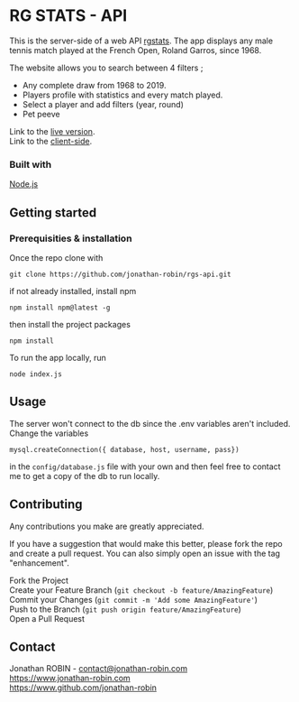 # RG STATS - API 
This is the server-side of a web API [rgstats](https://github.com/jonathan-robin/rgs-client.git). The app displays any male tennis match played at the French Open, Roland Garros, since 1968.

The website allows you to search between 4 filters ;
- Any complete draw from 1968 to 2019.
- Players profile with statistics and every match played. 
- Select a player and add filters (year, round)
- Pet peeve

Link to the [live version](https://api-rgstats.jonathan-robin.com).\
Link to the [client-side](https://github.com/jonathan-robin/rgs-client.git).

### Built with 

[Node.js](https://fr.nodejs.org/)

## Getting started
### Prerequisities & installation
Once the repo clone with

```
git clone https://github.com/jonathan-robin/rgs-api.git
```
if not already installed, install npm 
```
npm install npm@latest -g
```
then install the project packages
```
npm install
```
To run the app locally, run 
```
node index.js
```
## Usage
The server won't connect to the db since the .env variables aren't included. Change the variables
```
mysql.createConnection({ database, host, username, pass})
```
in the ```config/database.js``` file with your own and then feel free to contact me to get a copy of the db to run locally.

## Contributing

Any contributions you make are greatly appreciated.

If you have a suggestion that would make this better, please fork the repo and create a pull request. You can also simply open an issue with the tag "enhancement".

Fork the Project\
Create your Feature Branch (```git checkout -b feature/AmazingFeature```)\
Commit your Changes (```git commit -m 'Add some AmazingFeature'```)\
Push to the Branch (```git push origin feature/AmazingFeature```)\
Open a Pull Request
## Contact
Jonathan ROBIN - contact@jonathan-robin.com\
https://www.jonathan-robin.com \
https://www.github.com/jonathan-robin
